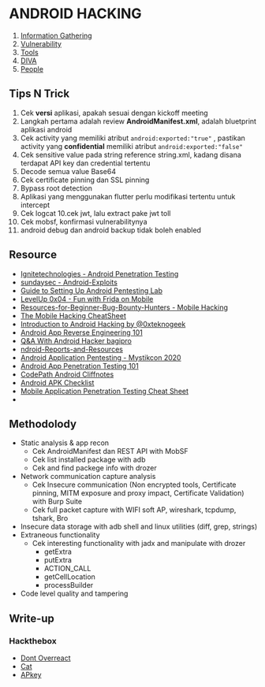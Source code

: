 # ANDROID HACKING

1. [Information Gathering](https://github.com/acvn/catngul/blob/master/androsec/info-gathering.md)
2. [Vulnerability](https://github.com/acvn/catngul/blob/master/androsec/android-vuln.md)
3. [Tools](https://github.com/acvn/catngul/blob/master/androsec/android-tools.md)
4. [DIVA](https://github.com/acvn/catngul/blob/master/androsec/diva.md)
5. [People](https://github.com/acvn/catngul/blob/master/androsec/people.md)

## Tips N Trick
1. Cek __versi__ aplikasi, apakah sesuai dengan kickoff meeting
2. Langkah pertama adalah review __AndroidManifest.xml__, adalah bluetprint aplikasi android
3. Cek activity yang memiliki atribut `android:exported:"true"` , pastikan activity yang __confidential__ memiliki atribut `android:exported:"false"`
4. Cek sensitive value pada string reference string.xml, kadang disana terdapat API key dan credential tertentu
5. Decode semua value Base64
6. Cek certificate pinning dan SSL pinning
7. Bypass root detection
8. Aplikasi yang menggunakan flutter perlu modifikasi tertentu untuk intercept
9. Cek logcat
10.cek jwt, lalu extract pake jwt toll
11. Cek mobsf, konfirmasi vulnerabilitynya
12. android debug dan android backup tidak boleh enabled

## Resource
- [Ignitetechnologies - Android Penetration Testing](https://github.com/Ignitetechnologies/Android-Penetration-Testing)
- [sundaysec - Android-Exploits](https://github.com/sundaysec/Android-Exploits)
- [Guide to Setting Up Android Pentesting Lab](https://securityjunky.com/guide-to-setting-up-android-pentesting-lab/)
- [LevelUp 0x04 - Fun with Frida on Mobile](https://www.youtube.com/watch?v=dqA38-1UMxI)
- [Resources-for-Beginner-Bug-Bounty-Hunters - Mobile Hacking](https://github.com/nahamsec/Resources-for-Beginner-Bug-Bounty-Hunters/blob/master/assets/mobile.md)
- [The Mobile Hacking CheatSheet](https://github.com/randorisec/MobileHackingCheatSheet)
- [Introduction to Android Hacking by @0xteknogeek](https://www.hackerone.com/blog/androidhackingmonth-intro-to-android-hacking)
- [Android App Reverse Engineering 101](https://www.ragingrock.com/AndroidAppRE/)
- [Q&A With Android Hacker bagipro](https://www.hackerone.com/blog/AndroidHackingMonth-qa-with-bagipro)
- [ndroid-Reports-and-Resources](https://github.com/B3nac/Android-Reports-and-Resources)
- [Android Application Pentesting - Mystikcon 2020](https://www.youtube.com/watch?v=NrxTBcjAL8A)
- [Android App Penetration Testing 101](https://www.youtube.com/watch?v=2uwhrfXCl4I)
- [CodePath Android Cliffnotes](https://guides.codepath.com/android)
- [Android APK Checklist](https://book.hacktricks.xyz/mobile-apps-pentesting)
- [Mobile Application Penetration Testing Cheat Sheet](https://github.com/tanprathan/MobileApp-Pentest-Cheatsheet)
- 

## Methodolody
- Static analysis & app recon 
  - Cek AndroidManifest dan REST API with MobSF
  - Cek list installed package with adb
  - Cek and find packege info with drozer
- Network communication capture analysis
  - Cek Insecure communication (Non encrypted tools, Certificate pinning, MITM exposure and proxy impact, Certificate Validation) with Burp Suite
  - Cek full packet capture with WIFI soft AP, wireshark, tcpdump, tshark, Bro
- Insecure data storage with adb shell and linux utilities (diff, grep, strings)
- Extraneous functionality
  - Cek interesting functionality with jadx and manipulate with drozer
    - getExtra
    - putExtra
    - ACTION_CALL
    - getCellLocation
    - processBuilder
 - Code level quality and tampering

## Write-up
### Hackthebox
- [Dont Overreact](https://rfmirror.com/Thread-Tutorial-Don-t-Overreact-Mobile)
- [Cat](https://infosecwriteups.com/extract-an-android-backup-file-96172efd4d86)
- [APkey](https://acvn.github.io/write-ups/APKey.html)


